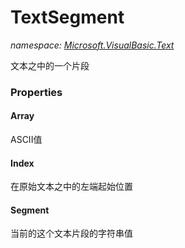 ﻿# TextSegment
_namespace: [Microsoft.VisualBasic.Text](./index.md)_

文本之中的一个片段




### Properties

#### Array
ASCII值
#### Index
在原始文本之中的左端起始位置
#### Segment
当前的这个文本片段的字符串值
